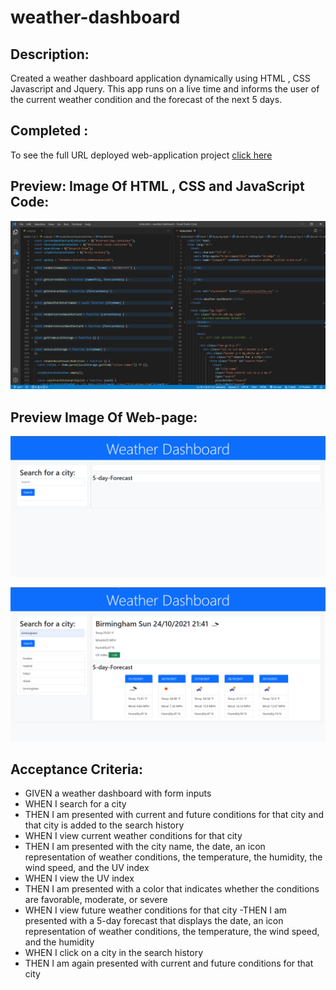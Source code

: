 # weather-dashboard

## Description:

Created a weather dashboard application dynamically using HTML , CSS Javascript and Jquery. This app runs on a live time and informs the user of the current weather condition and the forecast of the next 5 days.

## Completed :

To see the full URL deployed web-application project <a href=https://dmo17.github.io/weather-dashboard/>click here </a>

## Preview: Image Of HTML , CSS and JavaScript Code:

![code-preview](./assets/screenshots/code-preview.PNG)

## Preview Image Of Web-page:

![web-page-preview-1](./assets/screenshots/web-preview-1.PNG)

![web-page-preview-2](./assets/screenshots/web-preview-2.PNG)

## Acceptance Criteria:

- GIVEN a weather dashboard with form inputs
- WHEN I search for a city
- THEN I am presented with current and future conditions for that city and that city is added to the search history
- WHEN I view current weather conditions for that city
- THEN I am presented with the city name, the date, an icon representation of weather conditions, the temperature, the humidity, the wind speed, and the UV index
- WHEN I view the UV index
- THEN I am presented with a color that indicates whether the conditions are favorable, moderate, or severe
- WHEN I view future weather conditions for that city
  -THEN I am presented with a 5-day forecast that displays the date, an icon representation of weather conditions, the temperature, the wind speed, and the humidity
- WHEN I click on a city in the search history
- THEN I am again presented with current and future conditions for that city
